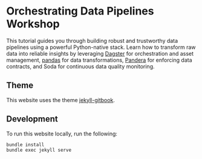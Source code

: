 # Orchestrating Data Pipelines Workshop

This tutorial guides you through building robust and trustworthy data pipelines using a powerful Python-native stack. Learn how to transform raw data into reliable insights by leveraging [Dagster](https://dagster.io/) for orchestration and asset management, [pandas](https://pandas.pydata.org/) for data transformations, [Pandera](https://pandera.readthedocs.io/en/stable/#) for enforcing data contracts, and Soda for continuous data quality monitoring.

## Theme

This website uses the theme [jekyll-gitbook](https://sighingnow.github.io/jekyll-gitbook/).


## Development

To run this website locally, run the following:

```sh
bundle install
bundle exec jekyll serve
```

